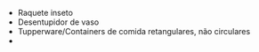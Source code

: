 - Raquete inseto
- Desentupidor de vaso
- Tupperware/Containers de comida retangulares, não circulares
- 